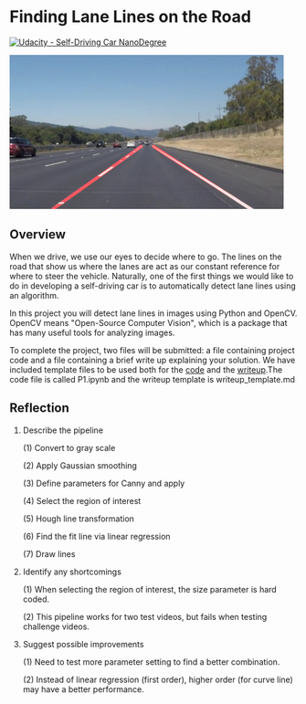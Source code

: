 # **Finding Lane Lines on the Road** 
[![Udacity - Self-Driving Car NanoDegree](https://s3.amazonaws.com/udacity-sdc/github/shield-carnd.svg)](http://www.udacity.com/drive)

<img src="examples/laneLines_thirdPass.jpg" width="480" alt="Combined Image" />

Overview
---

When we drive, we use our eyes to decide where to go.  The lines on the road that show us where the lanes are act as our constant reference for where to steer the vehicle.  Naturally, one of the first things we would like to do in developing a self-driving car is to automatically detect lane lines using an algorithm.

In this project you will detect lane lines in images using Python and OpenCV.  OpenCV means "Open-Source Computer Vision", which is a package that has many useful tools for analyzing images.  

To complete the project, two files will be submitted: a file containing project code and a file containing a brief write up explaining your solution. We have included template files to be used both for the [code](https://github.com/udacity/CarND-LaneLines-P1/blob/master/P1.ipynb) and the [writeup](https://github.com/udacity/CarND-LaneLines-P1/blob/master/writeup_template.md).The code file is called P1.ipynb and the writeup template is writeup_template.md 


Reflection
---

1. Describe the pipeline

    (1) Convert to gray scale
    
    (2) Apply Gaussian smoothing
    
    (3) Define parameters for Canny and apply
    
    (4) Select the region of interest
    
    (5) Hough line transformation
    
    (6) Find the fit line via linear regression
    
    (7) Draw lines

2. Identify any shortcomings

    (1) When selecting the region of interest, the size parameter is hard coded.
    
    (2) This pipeline works for two test videos, but fails when testing challenge videos.
    
3. Suggest possible improvements

    (1) Need to test more parameter setting to find a better combination.
    
    (2) Instead of linear regression (first order), higher order (for curve line) may have a better performance.

